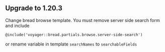## Upgrade to 1.20.3

Change bread browse template. You must remove server side search form  and include
```
@include('voyager::bread.partials.browse.server-side-search')
```
or rename variable in template `searchNames` to `searchableFields`

